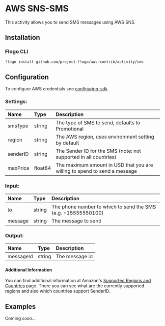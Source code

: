 <!--
title: AWS SNS-SMS
weight: 4605
-->
# AWS SNS-SMS
This activity allows you to send SMS messages using AWS SNS.

## Installation

### Flogo CLI
```bash
flogo install github.com/project-flogo/aws-contrib/activity/sms
```
## Configuration
To configure AWS credentials see [configuring-sdk](https://docs.aws.amazon.com/sdk-for-go/v1/developer-guide/configuring-sdk.html)

### Settings:
| Name     | Type    | Description
|:---      | :---    | :---     
| smsType  | string  | The type of SMS to send, defaults to Promotional
| region   | string  | The AWS region, uses environment setting by default
| senderID | string  | The Sender ID for the SMS (note: not supported in all countries)
| maxPrice | float64 | The maximum amount in USD that you are willing to spend to send a message


### Input:
| Name    | Type   | Description
|:---     | :---   | :---     
| to      | string | The phone number to which to send the SMS (e.g. +15555550100)
| message | string | The message to send

### Output:
| Name      | Type   | Description
|:---       | :---   | :---     
| messageId | string | The message id


#### Additional Information

You can find additional information at Amazon's [Supported Regions and Countries](https://docs.aws.amazon.com/sns/latest/dg/sms_supported-countries.html) page.
There you can see what are the currently supported regions and also which countries support SenderID. 

## Examples
Coming soon...
